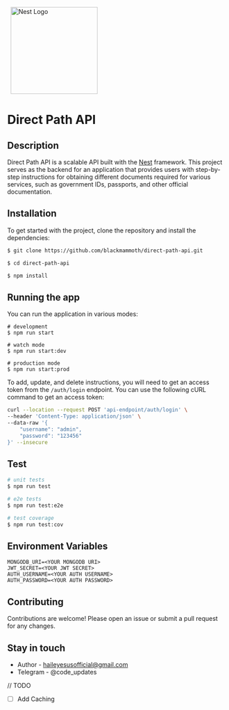 <p align="center">

  <a href="http://nestjs.com/" target="blank"><img src="https://nestjs.com/img/logo-small.svg" width="200" alt="Nest Logo" /></a>

</p>

# Direct Path API

## Description
Direct Path API is a scalable API built with the [Nest](https://github.com/nestjs/nest) framework. This project serves as the backend for an application that provides users with step-by-step instructions for obtaining different documents required for various services, such as government IDs, passports, and other official documentation.

## Installation
To get started with the project, clone the repository and install the dependencies:
```bash
$ git clone https://github.com/blackmammoth/direct-path-api.git

$ cd direct-path-api

$ npm install
```
## Running the app

You can run the application in various modes:
```
# development
$ npm run start

# watch mode
$ npm run start:dev

# production mode
$ npm run start:prod
```

To add, update, and delete instructions, you will need to get an access token from the `/auth/login` endpoint. You can use the following cURL command to get an access token:
```bash
curl --location --request POST 'api-endpoint/auth/login' \
--header 'Content-Type: application/json' \
--data-raw '{
    "username": "admin",
    "password": "123456"
}' --insecure
```

## Test
```bash
# unit tests
$ npm run test

# e2e tests
$ npm run test:e2e

# test coverage
$ npm run test:cov
```

## Environment Variables
```env
MONGODB_URI=<YOUR MONGODB URI>
JWT_SECRET=<YOUR JWT SECRET>
AUTH_USERNAME=<YOUR AUTH USERNAME>
AUTH_PASSWORD=<YOUR AUTH PASSWORD>
```

## Contributing
Contributions are welcome! Please open an issue or submit a pull request for any changes.

## Stay in touch
- Author - haileyesusofficial@gmail.com
- Telegram - @code_updates


// TODO
- [ ] Add Caching